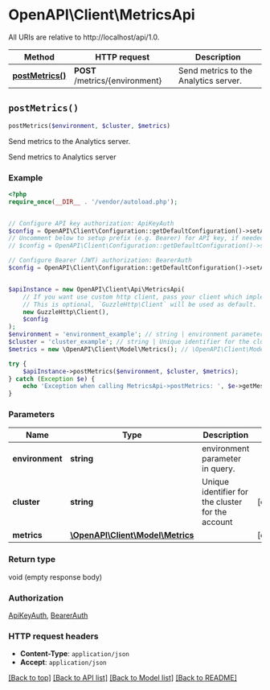 # OpenAPI\Client\MetricsApi

All URIs are relative to http://localhost/api/1.0.

Method | HTTP request | Description
------------- | ------------- | -------------
[**postMetrics()**](MetricsApi.md#postMetrics) | **POST** /metrics/{environment} | Send metrics to the Analytics server.


## `postMetrics()`

```php
postMetrics($environment, $cluster, $metrics)
```

Send metrics to the Analytics server.

Send metrics to Analytics server

### Example

```php
<?php
require_once(__DIR__ . '/vendor/autoload.php');


// Configure API key authorization: ApiKeyAuth
$config = OpenAPI\Client\Configuration::getDefaultConfiguration()->setApiKey('api-key', 'YOUR_API_KEY');
// Uncomment below to setup prefix (e.g. Bearer) for API key, if needed
// $config = OpenAPI\Client\Configuration::getDefaultConfiguration()->setApiKeyPrefix('api-key', 'Bearer');

// Configure Bearer (JWT) authorization: BearerAuth
$config = OpenAPI\Client\Configuration::getDefaultConfiguration()->setAccessToken('YOUR_ACCESS_TOKEN');


$apiInstance = new OpenAPI\Client\Api\MetricsApi(
    // If you want use custom http client, pass your client which implements `GuzzleHttp\ClientInterface`.
    // This is optional, `GuzzleHttp\Client` will be used as default.
    new GuzzleHttp\Client(),
    $config
);
$environment = 'environment_example'; // string | environment parameter in query.
$cluster = 'cluster_example'; // string | Unique identifier for the cluster for the account
$metrics = new \OpenAPI\Client\Model\Metrics(); // \OpenAPI\Client\Model\Metrics

try {
    $apiInstance->postMetrics($environment, $cluster, $metrics);
} catch (Exception $e) {
    echo 'Exception when calling MetricsApi->postMetrics: ', $e->getMessage(), PHP_EOL;
}
```

### Parameters

Name | Type | Description  | Notes
------------- | ------------- | ------------- | -------------
 **environment** | **string**| environment parameter in query. |
 **cluster** | **string**| Unique identifier for the cluster for the account | [optional]
 **metrics** | [**\OpenAPI\Client\Model\Metrics**](../Model/Metrics.md)|  | [optional]

### Return type

void (empty response body)

### Authorization

[ApiKeyAuth](../../README.md#ApiKeyAuth), [BearerAuth](../../README.md#BearerAuth)

### HTTP request headers

- **Content-Type**: `application/json`
- **Accept**: `application/json`

[[Back to top]](#) [[Back to API list]](../../README.md#endpoints)
[[Back to Model list]](../../README.md#models)
[[Back to README]](../../README.md)
